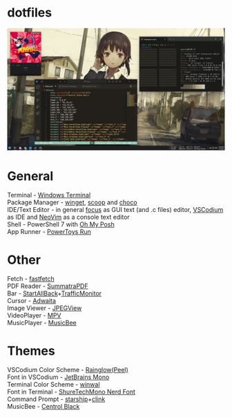 # dotfiles
<img src="newscreen.jpg" />

# General
Terminal - <a href="https://github.com/microsoft/terminal">Windows Terminal</a> <br />
Package Manager - <a href="https://github.com/microsoft/winget-cli">winget</a>, <a href="https://scoop.sh">scoop</a> and <a href="https://github.com/chocolatey/choco">choco</a> <br />
IDE/Text Editor - in general <a href="https://github.com/focus-editor/focus">focus</a> as GUI text (and .c files) editor, <a href="https://github.com/VSCodium/vscodium">VSCodium</a> as IDE  and <a href="https://github.com/neovim/neovim">NeoVim</a> as a console text editor <br />
Shell - PowerShell 7 with <a href="https://ohmyposh.dev/">Oh My Posh</a> <br />
App Runner - <a href="https://github.com/microsoft/PowerToys/wiki/PowerToys-Run-Overview/eef04e3ca7665e727737c6cd951a801daa0b63cc">PowerToys Run</a> <br />

# Other
Fetch - <a href="https://github.com/fastfetch-cli/fastfetch">fastfetch</a> <br />
PDF Reader - <a href="https://github.com/sumatrapdfreader/sumatrapdf">SummatraPDF</a> <br />
Bar - <a href="https://www.startallback.com/">StartAllBack</a>+<a href="https://github.com/zhongyang219/TrafficMonitor/tree/master">TrafficMonitor</a> <br />
Cursor - <a href="https://7themes.su/stuff/kursory_windows/adwaita/7-1-0-480">Adwaita</a> <br />
Image Viewer - <a href="https://github.com/sylikc/jpegview">JPEGView</a> <br />
VideoPlayer - <a href="https://mpv.io/">MPV</a> <br />
MusicPlayer - <a href="https://getmusicbee.com/">MusicBee</a>

# Themes
VSCodium Color Scheme - <a href="https://open-vsx.org/vscode/item?itemName=daylerees.rainglow">Rainglow(Peel)</a> <br />
Font in VSCodium - <a href="https://www.jetbrains.com/lp/mono/">JetBrains Mono</a> <br />
Terminal Color Scheme - <a href="https://github.com/scaryrawr/winwal">winwal</a> <br />
Font in Terminal - <a href="https://github.com/ryanoasis/nerd-fonts/releases/download/v3.1.1/ShareTechMono.zip">ShureTechMono Nerd Font</a> <br />
Command Prompt - <a href="https://github.com/starship/starship">starship</a>+<a href="https://github.com/chrisant996/clink">clink</a> <br />
MusicBee - <a href="https://getmusicbee.com/addons/skins/482/centrol-black/">Centrol Black</a> <br />
